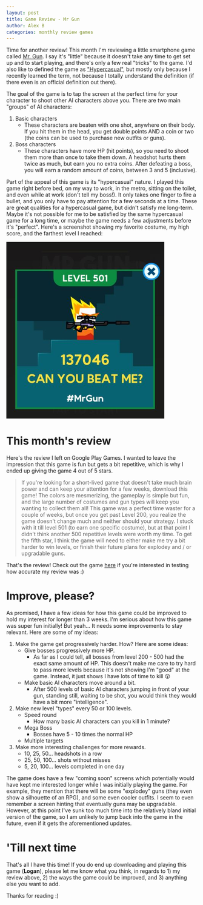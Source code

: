 ```yaml
---
layout: post
title: Game Review - Mr Gun
author: Alex B
categories: monthly review games
---
```


Time for another review! This month I'm reviewing a little smartphone game called [Mr. Gun](https://play.google.com/store/apps/details?id=com.ketchapp.mrgun&hl=en). I say it's "little" because it doesn't take any time to get set up and to start playing, and there's only a few real "tricks" to the game. I'd also like to defined the game as ["Hypercasual"](https://blog.applovin.com/hyper-casual-mobile-gamings-newest-genre/), but mostly only because I recently learned the term, not because I totally understand the definition (if there even is an official definition out there).

The goal of the game is to tap the screen at the perfect time for your character to shoot other AI characters above you. There are two main "groups" of AI characters:
1. Basic characters
    - These characters are beaten with one shot, anywhere on their body. If you hit them in the head, you get double points AND a coin or two (the coins can be used to purchase new outfits or guns).
1. Boss characters
    - These characters have more HP (hit points), so you need to shoot them more than once to take them down. A headshot hurts them twice as much, but earn you no extra coins. After defeating a boss, you will earn a random amount of coins, between 3 and 5 (inclusive).

Part of the appeal of this game is its "hypercasual" nature. I played this game right before bed, on my way to work, in the metro, sitting on the toilet, and even while at work (don't tell my boss!). It only takes one finger to fire a bullet, and you only have to pay attention for a few seconds at a time. These are great qualities for a hypercasual game, but didn't satisfy me long-term. Maybe it's not possible for me to be satisfied by the same hypercasual game for a long time, or maybe the game needs a few adjustments before it's "perfect". Here's a screenshot showing my favorite costume, my high score, and the farthest level I reached:

![image](/images/games/MrGun.JPG)

# This month's review

Here's the review I left on Google Play Games. I wanted to leave the impression that this game is fun but gets a bit repetitive, which is why I ended up giving the game 4 out of 5 stars.

>If you're looking for a short-lived game that doesn't take much brain power and can keep your attention for a few weeks, download this game! The colors are mesmerizing, the gameplay is simple but fun, and the large number of costumes and gun types will keep you wanting to collect them all! This game was a perfect time waster for a couple of weeks, but once you get past Level 200, you realize the game doesn't change much and neither should your strategy. I stuck with it till level 501 (to earn one specific costume), but at that point I didn't think another 500 repetitive levels were worth my time. To get the fifth star, I think the game will need to either make me try a bit harder to win levels, or finish their future plans for explodey and / or upgradable guns.

That's the review! Check out the game [here](https://play.google.com/store/apps/details?id=com.ketchapp.mrgun&hl=en) if you're interested in testing how accurate my review was :)

# Improve, please?

As promised, I have a few ideas for how this game could be improved to hold my interest for longer than 3 weeks. I'm serious about how this game was super fun initially! But yeah... It needs some improvements to stay relevant. Here are some of my ideas:

1. Make the game get progressively harder. How? Here are some ideas:
    - Give bosses progressively more HP.
        - As far as I could tell, all bosses from level 200 - 500 had the exact same amount of HP. This doesn't make me care to try hard to pass more levels because it's not showing I'm "good" at the game. Instead, it just shows I have lots of time to kill 😲
    - Make basic AI characters move around a bit.
        - After 500 levels of basic AI characters jumping in front of your gun, standing still, waiting to be shot, you would think they would have a bit more "intelligence".
1. Make new level "types" every 50 or 100 levels.
    - Speed round
        - How many basic AI characters can you kill in 1 minute?
    - Mega Boss
        - Bosses have 5 - 10 times the normal HP
    - Multiple targets
1. Make more interesting challenges for more rewards.
    - 10, 25, 50... headshots in a row
    - 25, 50, 100... shots without misses
    - 5, 20, 100... levels completed in one day

The game does have a few "coming soon" screens which potentially would have kept me interested longer while I was initially playing the game. For example, they mention that there will be some "explodey" guns (they even show a silhouette of an RPG), and some even cooler outfits. I seem to even remember a screen hinting that eventually guns may be upgradable. However, at this point I've sunk too much time into the relatively bland initial version of the game, so I am unlikely to jump back into the game in the future, even if it gets the aforementioned updates.

# 'Till next time

That's all I have this time! If you do end up downloading and playing this game (**Logan**), please let me know what you think, in regards to 1) my review above, 2) the ways the game could be improved, and 3) anything else you want to add.

Thanks for reading :)

